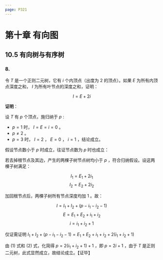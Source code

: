 ```yaml
---
page: P321
---
```


# 第十章 有向图

## 10.5 有向树与有序树

### 8.

令 $T$ 是一个正则二元树，它有 $i$ 个内顶点（出度为 $2$ 的顶点）。如果 $E$ 为所有内顶点深度之和， $I$ 为所有叶节点的深度之和，证明：

  $$I = E + 2i$$

**证明**：

设 $T$ 有 $p$ 个顶点，施归纳于 $p$ :

+ $p = 1$ 时， $I = E = i = 0$ 。
+ $p \not= 2$ 。
+ $p = 3$ 时， $I = 2$ ， $E = 0$ ， $i = 1$ ，结论成立。

假设节点数小于 $p$ 时成立，往证节点数为 $p$ 时也成立：

若去掉根节点及其边，产生的两棵子树节点树均小于 $p$ ，符合归纳假设。设这两棵子树满足：

 $$I_1 = E_1 + 2 i_1 \tag{1}$$ 
 $$I_2 = E_2 + 2 i_2 \tag{2}$$ 

加回根节点后，两棵子树所有节点深度均加 $1$ 。故： 

 $$I = I_1 + I_2 + (p - i_1 - i_2 - 1)$$
 $$E = E_1 + E_2 + i_1 + i_2$$ 
 $$i = i_1 + i_2 + 1$$ 

仅证需证明 $I_1 + I_2 + (p - i_1 - i_2 - 1) = E_1 + E_2 + i_1 + i_2 + 2 (i_1 + i_2 + 1)$ 

由 $(1)$ 式和 $(2)$ 式，化简得 $p = 2(i_1 + i_2 + 1) + 1$ ，即 $p = 2i + 1$ ，由于 $T$ 是正则二元树，此式显然成立，故结论成立。【证毕】

